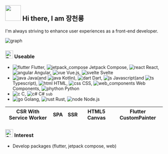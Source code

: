 ## <img src="https://user-images.githubusercontent.com/74038190/213844263-a8897a51-32f4-4b3b-b5c2-e1528b89f6f3.png" width="50px" style="max-width: 100%;"> Hi there, I am 장천룡
I'm always striving to enhance user experiences as a front-end developer.

![graph](https://github.com/MTtankkeo/MTtankkeo/assets/122026021/b4c5b3b0-2406-49ff-b305-393861680cdb)

### <img src="https://raw.githubusercontent.com/Tarikul-Islam-Anik/Animated-Fluent-Emojis/master/Emojis/Hand%20gestures/Brain.png" alt="Brain" width="25" height="25" /> Useable
- ![flutter](https://github.com/MTtankkeo/MTtankkeo/assets/122026021/dedef2f2-0e5d-4637-a709-4403ca662ee6) Flutter, ![jetpack_compose](https://github.com/MTtankkeo/MTtankkeo/assets/122026021/b454249f-6279-452e-87ab-27962be980d6) Jetpack Compose, ![react](https://github.com/MTtankkeo/MTtankkeo/assets/122026021/8459da61-1862-427c-a478-8d36e0c94f21) React, ![angular](https://github.com/MTtankkeo/MTtankkeo/assets/122026021/4d52c24c-06b7-4d50-b617-4c280c8d7756) Angular, ![vue](https://github.com/MTtankkeo/MTtankkeo/assets/122026021/1ef8f34e-1206-44f4-93ec-0d2c0f43380a) Vue.js, ![svelte](https://github.com/MTtankkeo/MTtankkeo/assets/122026021/2c7ba8fa-f458-4f04-aad0-03538340a9cc) Svelte
- ![java](https://github.com/MTtankkeo/MTtankkeo/assets/122026021/a339bed5-1064-4512-b4e0-7dc35ee02ecd) Java(and ![java](https://github.com/MTtankkeo/MTtankkeo/assets/122026021/f9cca4f9-28a4-4a2d-aec2-b671defdd046) Kotlin), ![dart](https://github.com/MTtankkeo/MTtankkeo/assets/122026021/60c5a1bd-a79c-4371-8117-e8ee234ad431) Dart, ![js](https://github.com/MTtankkeo/MTtankkeo/assets/122026021/3eb58a56-8058-40c3-b594-ad9823394ab3) Javascript(and ![ts](https://github.com/MTtankkeo/MTtankkeo/assets/122026021/7e124fcb-0518-4304-b8e1-c04091bc4a53) Typescript), ![html](https://github.com/MTtankkeo/MTtankkeo/assets/122026021/3d230a6d-eff3-4914-a473-522e45ef9f0f) HTML, ![css](https://github.com/MTtankkeo/MTtankkeo/assets/122026021/6cab5d73-f054-42f1-abb4-b956e775def5) CSS, ![web_components](https://github.com/MTtankkeo/MTtankkeo/assets/122026021/6a6b8136-346f-423a-8e3b-956732727557) Web Components, ![phython](https://github.com/MTtankkeo/MTtankkeo/assets/122026021/341433d7-e345-4c96-9a9d-d8ef56463f8b) Python
- ![c](https://github.com/MTtankkeo/MTtankkeo/assets/122026021/eaaec62d-87d4-44d6-a467-9c755dcc3d19) C, ![c#](https://github.com/MTtankkeo/MTtankkeo/assets/122026021/0e9f6685-355e-4f90-ba55-b9af217868ac) C# `sub`
- ![go](https://github.com/MTtankkeo/MTtankkeo/assets/122026021/6c8d6fc0-89a4-44e3-ba2c-9465aeb94c6b) Golang, ![rust](https://github.com/MTtankkeo/MTtankkeo/assets/122026021/b3573a77-ce69-4eae-8eaf-bf4591390b9b) Rust, ![node](https://github.com/MTtankkeo/MTtankkeo/assets/122026021/35760dad-bc4e-40bc-8055-1638a0dbea8c) Node.js

<table>
  <thead>
    <tr>
      <th>CSR With Service Worker</th>
      <th>SPA</th>
      <th>SSR</th>
      <th>HTML5 Canvas</th>
      <th>Flutter CustomPainter</th>
    </tr>
  </tbody>
</table>

### <img src="https://raw.githubusercontent.com/Tarikul-Islam-Anik/Animated-Fluent-Emojis/master/Emojis/Smilies/Smiling%20Face%20with%20Heart-Eyes.png" alt="Smiling Face with Heart-Eyes" width="25" height="25" /> Interest
- Develop packages (flutter, jetpack compose, web)
